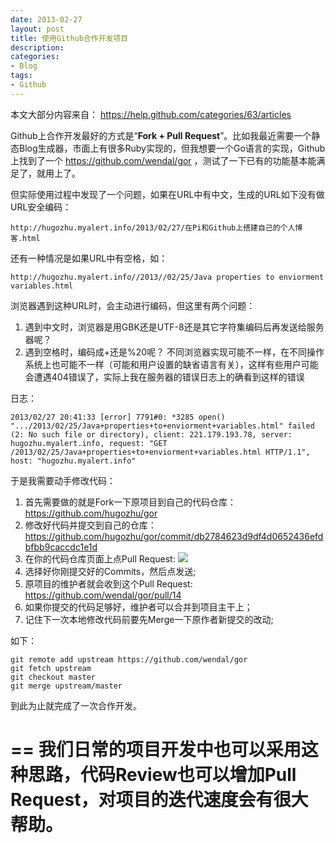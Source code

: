```yaml
---
date: 2013-02-27
layout: post
title: 使用Github合作开发项目
description: 
categories:
- Blog
tags:
- Github
---
```


本文大部分内容来自： https://help.github.com/categories/63/articles

Github上合作开发最好的方式是“**Fork + Pull Request**”。比如我最近需要一个静态Blog生成器，市面上有很多Ruby实现的，但我想要一个Go语言的实现，Github上找到了一个 https://github.com/wendal/gor ，测试了一下已有的功能基本能满足了，就用上了。

但实际使用过程中发现了一个问题，如果在URL中有中文，生成的URL如下没有做URL安全编码：

    http://hugozhu.myalert.info/2013/02/27/在Pi和Github上搭建自己的个人博客.html

还有一种情况是如果URL中有空格，如：

    http://hugozhu.myalert.info//2013//02/25/Java properties to enviorment variables.html

浏览器遇到这种URL时，会主动进行编码，但这里有两个问题：

1. 遇到中文时，浏览器是用GBK还是UTF-8还是其它字符集编码后再发送给服务器呢？
2. 遇到空格时，编码成+还是%20呢？
不同浏览器实现可能不一样，在不同操作系统上也可能不一样（可能和用户设置的缺省语言有关），这样有些用户可能会遭遇404错误了，实际上我在服务器的错误日志上的确看到这样的错误

日志：

    2013/02/27 20:41:33 [error] 7791#0: *3285 open() ".../2013/02/25/Java+properties+to+enviorment+variables.html" failed (2: No such file or directory), client: 221.179.193.78, server: hugozhu.myalert.info, request: "GET /2013/02/25/Java+properties+to+enviorment+variables.html HTTP/1.1", host: "hugozhu.myalert.info"

于是我需要动手修改代码：

1. 首先需要做的就是Fork一下原项目到自己的代码仓库： https://github.com/hugozhu/gor
2. 修改好代码并提交到自己的仓库： https://github.com/hugozhu/gor/commit/db2784623d9df4d0652436efdbfbb9caccdc1e1d
3. 在你的代码仓库页面上点Pull Request:
    <img src="https://pbs.twimg.com/media/BEH7V0vCYAAMgcl.jpg:large"/> 
4. 选择好你刚提交好的Commits，然后点发送;
5. 原项目的维护者就会收到这个Pull Request: https://github.com/wendal/gor/pull/14
6. 如果你提交的代码足够好，维护者可以合并到项目主干上；
7. 记住下一次本地修改代码前要先Merge一下原作者新提交的改动;

如下：

    git remote add upstream https://github.com/wendal/gor
    git fetch upstream
    git checkout master
    git merge upstream/master 

到此为止就完成了一次合作开发。

==
我们日常的项目开发中也可以采用这种思路，代码Review也可以增加Pull Request，对项目的迭代速度会有很大帮助。
===

